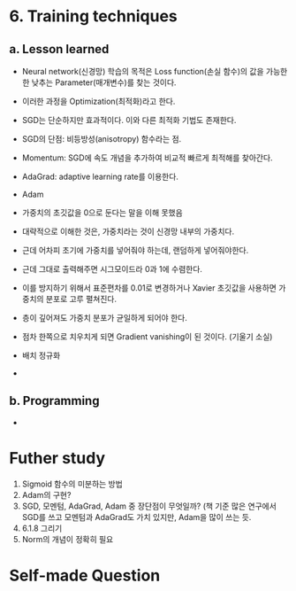 # 6. Training techniques
## a. Lesson learned
- Neural network(신경망) 학습의 목적은 Loss function(손실 함수)의 값을 가능한 한 낮추는 Parameter(매개변수)를 찾는 것이다.

- 이러한 과정을 Optimization(최적화)라고 한다.
- SGD는 단순하지만 효과적이다.  이와 다른 최적화 기법도 존재한다.

- SGD의 단점: 비등방성(anisotropy) 함수라는 점.

- Momentum: SGD에 속도 개념을 추가하여 비교적 빠르게 최적해를 찾아간다.

- AdaGrad: adaptive learning rate를 이용한다.

- Adam
- 가중치의 초깃값을 0으로 둔다는 말을 이해 못했음
- 대략적으로 이해한 것은, 가중치라는 것이 신경망 내부의 가중치다.
- 근데 어차피 초기에 가중치를 넣어줘야 하는데, 랜덤하게 넣어줘야한다.
- 근데 그대로 출력해주면 시그모이드라 0과 1에 수렴한다.
- 이를 방지하기 위해서 표준편차를 0.01로 변경하거나 Xavier 초깃값을 사용하면 가중치의 분포로 고루 펼쳐진다.

- 층이 깊어져도 가중치 분포가 균일하게 되어야 한다.
- 점차 한쪽으로 치우치게 되면 Gradient vanishing이 된 것이다. (기울기 소실)

- 배치 정규화

- 

## b. Programming
- 

# Futher study
1. Sigmoid 함수의 미분하는 방법
2. Adam의 구현?
3. SGD, 모멘텀, AdaGrad, Adam 중 장단점이 무엇일까? (책 기준 많은 연구에서 SGD를 쓰고 모멘텀과 AdaGrad도 가치 있지만, Adam을 많이 쓰는 듯.
4. 6.1.8 그리기
5. Norm의 개념이 정확히 필요

# Self-made Question


